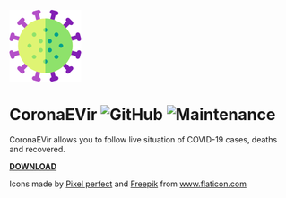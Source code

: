 ![](https://github.com/sucyfer/CoronaEVir/blob/master/icon2.png)


# CoronaEVir  ![GitHub](https://img.shields.io/github/license/sucyfer/CoronaEVir?color=%23df2626)   ![Maintenance](https://img.shields.io/maintenance/yes/2020)  

CoronaEVir allows you to follow live situation of COVID-19 cases, deaths and recovered.

[**DOWNLOAD**](https://github.com/sucyfer/CoronaEVir/raw/master/CoronaEVir.apk)



<div>Icons made by <a href="https://www.flaticon.com/authors/pixel-perfect" title="Pixel perfect">Pixel perfect</a> and <a href="https://www.flaticon.com/authors/freepik" title="Freepik">Freepik</a> from <a href="https://www.flaticon.com/" title="Flaticon">www.flaticon.com</a></div>

